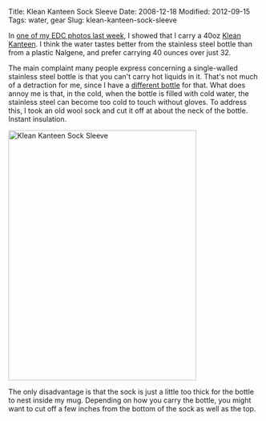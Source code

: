 Title: Klean Kanteen Sock Sleeve
Date: 2008-12-18
Modified: 2012-09-15
Tags: water, gear
Slug: klean-kanteen-sock-sleeve

In <a href="http://flickr.com/photos/pigmonkey/3101480068/in/set-72157611131325646/">one of my EDC photos last week</a>, I showed that I carry a 40oz <a href="http://www.kleankanteen.com/">Klean Kanteen</a>. I think the water tastes better from the stainless steel bottle than from a plastic Nalgene, and prefer carrying 40 ounces over just 32.

The main complaint many people express concerning a single-walled stainless steel bottle is that you can't carry hot liquids in it. That's not much of a detraction for me, since I have a <a href="http://www.rei.com/product/752886">different bottle</a> for that. What does annoy me is that, in the cold, when the bottle is filled with cold water, the stainless steel can become too cold to touch without gloves. To address this, I took an old wool sock and cut it off at about the neck of the bottle. Instant insulation.

<a href="http://www.flickr.com/photos/pigmonkey/3119364664/" title="Klean Kanteen Sock Sleeve by Pig Monkey, on Flickr"><img src="http://farm4.static.flickr.com/3202/3119364664_1116cbbb37.jpg" width="375" height="500" alt="Klean Kanteen Sock Sleeve" /></a>

The only disadvantage is that the sock is just a little too thick for the bottle to nest inside my mug. Depending on how you carry the bottle, you might want to cut off a few inches from the bottom of the sock as well as the top.
